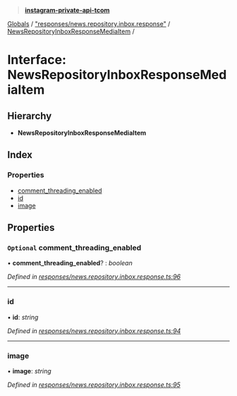 > **[instagram-private-api-tcom](../README.md)**

[Globals](../README.md) / ["responses/news.repository.inbox.response"](../modules/_responses_news_repository_inbox_response_.md) / [NewsRepositoryInboxResponseMediaItem](_responses_news_repository_inbox_response_.newsrepositoryinboxresponsemediaitem.md) /

# Interface: NewsRepositoryInboxResponseMediaItem

## Hierarchy

* **NewsRepositoryInboxResponseMediaItem**

## Index

### Properties

* [comment_threading_enabled](_responses_news_repository_inbox_response_.newsrepositoryinboxresponsemediaitem.md#optional-comment_threading_enabled)
* [id](_responses_news_repository_inbox_response_.newsrepositoryinboxresponsemediaitem.md#id)
* [image](_responses_news_repository_inbox_response_.newsrepositoryinboxresponsemediaitem.md#image)

## Properties

### `Optional` comment_threading_enabled

• **comment_threading_enabled**? : *boolean*

*Defined in [responses/news.repository.inbox.response.ts:96](https://github.com/cuonglnhust/instagram-private-api-tcom/blob/3e16058/src/responses/news.repository.inbox.response.ts#L96)*

___

###  id

• **id**: *string*

*Defined in [responses/news.repository.inbox.response.ts:94](https://github.com/cuonglnhust/instagram-private-api-tcom/blob/3e16058/src/responses/news.repository.inbox.response.ts#L94)*

___

###  image

• **image**: *string*

*Defined in [responses/news.repository.inbox.response.ts:95](https://github.com/cuonglnhust/instagram-private-api-tcom/blob/3e16058/src/responses/news.repository.inbox.response.ts#L95)*
